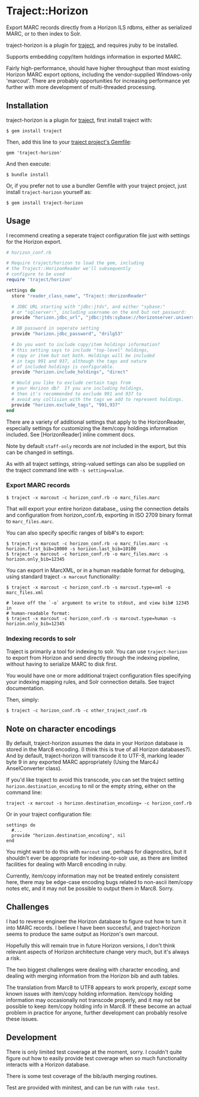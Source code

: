 # Traject::Horizon

Export MARC records directly from a Horizon ILS rdbms, either as serialized MARC,
or to then index to Solr.

traject-horizon is a plugin for [traject](http://github.com/jrochkind/traject), and
requires jruby to be installed.

Supports embedding copy/item holdings information in exported MARC.

Fairly high-performance, should have higher throughput than most existing
Horizon MARC export options, including the vendor-supplied Windows-only
'marcout'. There are probably opportunities for increasing performance
yet further with more development of multi-threaded processing.

## Installation

traject-horizon is a plugin for [traject](http://github.com/jrochkind/traject), first
install traject with:

    $ gem install traject

Then, add this line to your [traject project's Gemfile](https://github.com/jrochkind/traject/blob/master/doc/extending.md#or-with-bundler):

    gem 'traject-horizon'

And then execute:

    $ bundle install

Or, if you prefer not to use a bundler Gemfile with your traject project, just
install `traject-horizon` yourself as:

    $ gem install traject-horizon

## Usage

I recommend creating a seperate traject configuration file just with
settings for the Horizon export.

~~~ruby
# horizon_conf.rb

# Require traject/horizon to load the gem, including
# the Traject::HorizonReader we'll subsequently
# configure to be used
require 'traject/horizon'

settings do
  store "reader_class_name", "Traject::HorizonReader"

  # JDBC URL starting with "jdbc:jtds", and either "sybase:"
  # or "sqlserver:", including username on the end but not password:
  provide "horizon.jdbc_url", "jdbc:jtds:sybase://horizonserver.university.edu:2025/horizon_db;user=esys"

  # DB password in seperate setting
  provide "horizon.jdbc_password", "drilg53"

  # Do you want to include copy/item holdings information?
  # this setting says to include "top-level" holdings,
  # copy or item but not both. Holdings will be included
  # in tags 991 and 937, although the tags and nature
  # of included holdings is configurable.
  provide "horizon.include_holdings", "direct"

  # Would you like to exclude certain tags from
  # your Horizon db?  If you are including holdings,
  # then it's recommended to exclude 991 and 937 to
  # avoid any collision with the tags we add to represent holdings.
  provide "horizon.exclude_tags", "991,937"
end
~~~

There are a variety of additional settings that apply to the HorizonReader,
especially settings for customizing the item/copy holdings information
included. See [HorizonReader] inline comment docs.

Note by default `staff-only` records are _not_ included in the export,
but this can be changed in settings.

As with all traject settings, string-valued settings can also be supplied
on the traject command line with `-s setting=value`.

### Export MARC records

    $ traject -x marcout -c horizon_conf.rb -o marc_files.marc

That will export your entire horizon database,,
using the connection details and configuration from horizon_conf.rb, exporting
in ISO 2709 binary format to `marc_files.marc`.

You can also specify specific ranges of bib#'s to export:

    $ traject -x marcout -c horizon_conf.rb -o marc_files.marc -s horizon.first_bib=10000 -s horizon.last_bib=10100
    $ traject -x marcout -c horizon_conf.rb -o marc_files.marc -s horizon.only_bib=12345

You can export in MarcXML, or in a human readable format for debuging,
using standard traject `-x marcout` functionality:

    $ traject -x marcout -c horizon_conf.rb -s marcout.type=xml -o marc_files.xml

    # leave off the `-o` argument to write to stdout, and view bib# 12345 in
    # human-readable format:
    $ traject -x marcout -c horizon_conf.rb -s marcout.type=human -s horizon.only_bib=12345

### Indexing records to solr

Traject is primarily a tool for indexing to solr. You can use `traject-horizon` to
export from Horizon and send directly through the indexing pipeline, without
having to serialize MARC to disk first.

You would have one or more additional traject configuration files specifying
your indexing mapping rules, and Solr connection details. See traject
documentation.

Then, simply:

    $ traject -c horizon_conf.rb -c other_traject_conf.rb

## Note on character encodings

By default, traject-horizon assumes the data in your Horizon database is stored
in the Marc8 encoding. (I think this is true of all Horizon databases?). And by
default, traject-horizon will transcode it to UTF-8, marking leader byte 9 in any
exported MARC appropriately (Using the Marc4J AnselConverter class).

If you'd like traject to avoid this transcode, you can set the traject
setting `horizon.destination_encoding` to nil or the empty string, either
on the command line:

    traject -x marcout -s horizon.destination_encoding= -c horizon_conf.rb

Or in your traject configuration file:

    settings do
      #...
      provide "horizon.destination_encoding", nil
    end

You might want to do this with `marcout` use, perhaps for diagnostics, but
it shouldn't ever be appropriate for indexing-to-solr use, as there are limited
facilities for dealing with Marc8 encoding in ruby.

Currently, item/copy information may not be treated entirely consistent here,
there may be edge-case encoding bugs related to non-ascii item/copy notes etc,
and it may not be possible to output them in Marc8. Sorry.

## Challenges

I had to reverse engineer the Horizon database to figure out how to turn it into
MARC records.  I believe I have been succesful, and traject-horizon seems to produce
the same output as Horizon's own marcout.

Hopefully this will remain true in future Horizon versions, I don't think relevant
aspects of Horizon architecture change very much, but it's always a risk.

The two biggest challenges were dealing with character encoding, and dealing
with merging information from the Horizon bib and auth tables.

The translation from Marc8 to UTF8 appears to work properly, _except_
some known issues with item/copy holding information. item/copy holding
information may occasionally not transcode properly, and it may not
be possible to keep item/copy holding info in Marc8.  If these become
an actual problem in practice for anyone, further development can
probably resolve these issues.


## Development

There is only limited test coverage at the moment, sorry. I couldn't
quite figure out how to easily provide test coverage when so much
functionality interacts with a Horizon database.

There is some test coverage of the bib/auth merging routines.

Test are provided with minitest, and can be run with `rake test`.